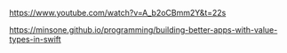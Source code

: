 https://www.youtube.com/watch?v=A_b2oCBmm2Y&t=22s

https://minsone.github.io/programming/building-better-apps-with-value-types-in-swift